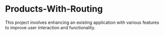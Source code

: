 # Products-With-Routing
This project involves enhancing an existing application with various features to improve user interaction and functionality. 

